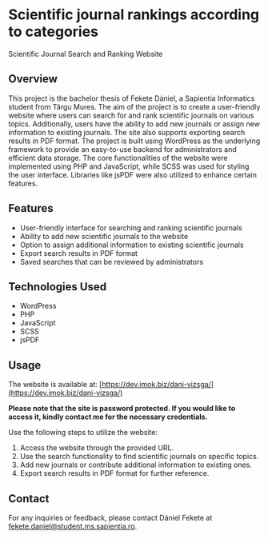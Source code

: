 # Scientific journal rankings according to categories

Scientific Journal Search and Ranking Website

## Overview

This project is the bachelor thesis of Fekete Dániel, a Sapientia Informatics student from Târgu Mures. The aim of the project is to create a user-friendly website where users can search for and rank scientific journals on various topics. Additionally, users have the ability to add new journals or assign new information to existing journals. The site also supports exporting search results in PDF format. The project is built using WordPress as the underlying framework to provide an easy-to-use backend for administrators and efficient data storage. The core functionalities of the website were implemented using PHP and JavaScript, while SCSS was used for styling the user interface. Libraries like jsPDF were also utilized to enhance certain features.

## Features

- User-friendly interface for searching and ranking scientific journals
- Ability to add new scientific journals to the website
- Option to assign additional information to existing scientific journals
- Export search results in PDF format
- Saved searches that can be reviewed by administrators

## Technologies Used

- WordPress
- PHP
- JavaScript
- SCSS
- jsPDF


## Usage

The website is available at: [https://dev.imok.biz/dani-vizsga/](https://dev.imok.biz/dani-vizsga/)

**Please note that the site is password protected. If you would like to access it, kindly contact me for the necessary credentials.**

Use the following steps to utilize the website:

1. Access the website through the provided URL.
2. Use the search functionality to find scientific journals on specific topics.
3. Add new journals or contribute additional information to existing ones.
5. Export search results in PDF format for further reference.


## Contact

For any inquiries or feedback, please contact Dániel Fekete at fekete.daniel@student.ms.sapientia.ro.
